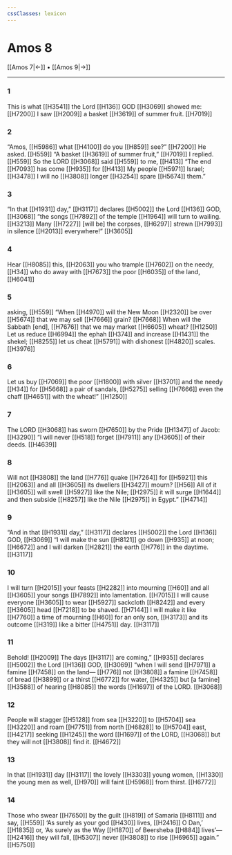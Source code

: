 ```yaml
---
cssClasses: lexicon
---
```


# Amos 8

[[Amos 7|←]] • [[Amos 9|→]]

---

### 1
This is what [[H3541]] the Lord [[H136]] GOD [[H3069]] showed me: [[H7200]] I saw [[H2009]] a basket [[H3619]] of summer fruit. [[H7019]]

### 2
“Amos, [[H5986]] what [[H4100]] do you [[H859]] see?” [[H7200]] He asked. [[H559]] “A basket [[H3619]] of summer fruit,” [[H7019]] I replied. [[H559]] So the LORD [[H3068]] said [[H559]] to me, [[H413]] “The end [[H7093]] has come [[H935]] for [[H413]] My people [[H5971]] Israel; [[H3478]] I will no [[H3808]] longer [[H3254]] spare [[H5674]] them.” 

### 3
“In that [[H1931]] day,” [[H3117]] declares [[H5002]] the Lord [[H136]] GOD, [[H3068]] “the songs [[H7892]] of the temple [[H1964]] will turn to wailing. [[H3213]] Many [[H7227]] [will be] the corpses, [[H6297]] strewn [[H7993]] in silence [[H2013]] everywhere!” [[H3605]]

### 4
Hear [[H8085]] this, [[H2063]] you who trample [[H7602]] on the needy, [[H34]] who do away with [[H7673]] the poor [[H6035]] of the land, [[H6041]]

### 5
asking, [[H559]] “When [[H4970]] will the New Moon [[H2320]] be over [[H5674]] that we may sell [[H7666]] grain? [[H7668]] When will the Sabbath [end], [[H7676]] that we may market [[H6605]] wheat? [[H1250]] Let us reduce [[H6994]] the ephah [[H374]] and increase [[H1431]] the shekel; [[H8255]] let us cheat [[H5791]] with dishonest [[H4820]] scales. [[H3976]]

### 6
Let us buy [[H7069]] the poor [[H1800]] with silver [[H3701]] and the needy [[H34]] for [[H5668]] a pair of sandals, [[H5275]] selling [[H7666]] even the chaff [[H4651]] with the wheat!” [[H1250]]

### 7
The LORD [[H3068]] has sworn [[H7650]] by the Pride [[H1347]] of Jacob: [[H3290]] “I will never [[H518]] forget [[H7911]] any [[H3605]] of their deeds. [[H4639]]

### 8
Will not [[H3808]] the land [[H776]] quake [[H7264]] for [[H5921]] this [[H2063]] and all [[H3605]] its dwellers [[H3427]] mourn? [[H56]] All of it [[H3605]] will swell [[H5927]] like the Nile; [[H2975]] it will surge [[H1644]] and then subside [[H8257]] like the Nile [[H2975]] in Egypt.” [[H4714]]

### 9
“And in that [[H1931]] day,” [[H3117]] declares [[H5002]] the Lord [[H136]] GOD, [[H3069]] “I will make the sun [[H8121]] go down [[H935]] at noon; [[H6672]] and I will darken [[H2821]] the earth [[H776]] in the daytime. [[H3117]]

### 10
I will turn [[H2015]] your feasts [[H2282]] into mourning [[H60]] and all [[H3605]] your songs [[H7892]] into lamentation. [[H7015]] I will cause everyone [[H3605]] to wear [[H5927]] sackcloth [[H8242]] and every [[H3605]] head [[H7218]] to be shaved. [[H7144]] I will make it like [[H7760]] a time of mourning [[H60]] for an only son, [[H3173]] and its outcome [[H319]] like a bitter [[H4751]] day. [[H3117]]

### 11
Behold! [[H2009]] The days [[H3117]] are coming,” [[H935]] declares [[H5002]] the Lord [[H136]] GOD, [[H3069]] “when I will send [[H7971]] a famine [[H7458]] on the land— [[H776]] not [[H3808]] a famine [[H7458]] of bread [[H3899]] or a thirst [[H6772]] for water, [[H4325]] but [a famine] [[H3588]] of hearing [[H8085]] the words [[H1697]] of the LORD. [[H3068]]

### 12
People will stagger [[H5128]] from sea [[H3220]] to [[H5704]] sea [[H3220]] and roam [[H7751]] from north [[H6828]] to [[H5704]] east, [[H4217]] seeking [[H1245]] the word [[H1697]] of the LORD, [[H3068]] but they will not [[H3808]] find it. [[H4672]]

### 13
In that [[H1931]] day [[H3117]] the lovely [[H3303]] young women, [[H1330]] the young men as well, [[H970]] will faint [[H5968]] from thirst. [[H6772]]

### 14
Those who swear [[H7650]] by the guilt [[H819]] of Samaria [[H8111]] and say, [[H559]] ‘As surely as your god [[H430]] lives, [[H2416]] O Dan,’ [[H1835]] or, ‘As surely as the Way [[H1870]] of Beersheba [[H884]] lives’— [[H2416]] they will fall, [[H5307]] never [[H3808]] to rise [[H6965]] again.” [[H5750]]

